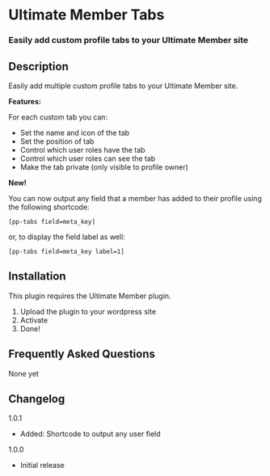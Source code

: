 # Ultimate Member Tabs

### Easily add custom profile tabs to your Ultimate Member site

## Description

Easily add multiple custom profile tabs to your Ultimate Member site.

**Features:**

For each custom tab you can:

- Set the name and icon of the tab
- Set the position of tab
- Control which user roles have the tab
- Control which user roles can see the tab
- Make the tab private (only visible to profile owner)

**New!**

You can now output any field that a member has added to their profile using the following shortcode:

`[pp-tabs field=meta_key]`

or, to display the field label as well:

`[pp-tabs field=meta_key label=1]`

## Installation
This plugin requires the Ultimate Member plugin.

1. Upload the plugin to your wordpress site
2. Activate
3. Done!

## Frequently Asked Questions
None yet

## Changelog
1.0.1
- Added: Shortcode to output any user field

1.0.0
- Initial release
